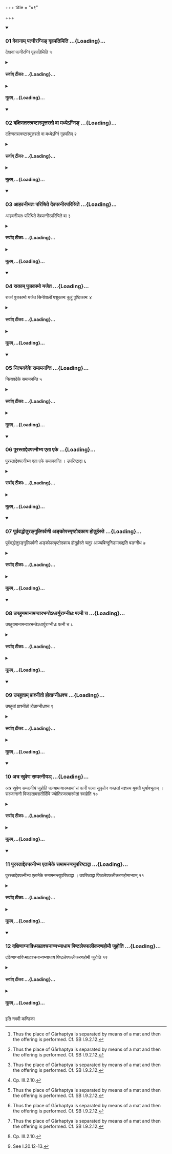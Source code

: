 +++
title = "०९"

+++

<div class="js_include" includetitle="true" newlevelforh1="3" unfilled url="/vedAH_yajuH/taittirIyam/sUtram/ApastambaH/shrautam/vishvAsa-prastutiH/03/09/01_devAnAm_patnIragni~N_gRhapatimiti.md">
<details open><summary><h3>01 देवानाम् पत्नीरग्निङ् गृहपतिमिति ...{Loading}...</h3></summary>

देवानां पत्नीरग्निं गृहपतिमिति १
</details>
</div>
<div class="js_include collapsed" newlevelforh1="4" title="सर्वाष् टीकाः" unfilled url="/vedAH_yajuH/taittirIyam/sUtram/ApastambaH/shrautam/sarvASh_TIkAH/03/09/01_devAnAm_patnIragni~N_gRhapatimiti.md">
<details><summary><h4>सर्वाष् टीकाः ...{Loading}...</h4></summary>
<details><summary>थिते</summary>

1. for wives of the gods, and for Agni-Gr̥hapati.
</details>
</details>
</div>
<div class="js_include collapsed" newlevelforh1="4" title="मूलम्" unfilled url="/vedAH_yajuH/taittirIyam/sUtram/ApastambaH/shrautam/mUlam/03/09/01_devAnAm_patnIragni~N_gRhapatimiti.md">
<details><summary><h4>मूलम् ...{Loading}...</h4></summary>

देवानां पत्नीरग्निं गृहपतिमिति १
</details>
</div>
<div class="js_include" includetitle="true" newlevelforh1="3" unfilled url="/vedAH_yajuH/taittirIyam/sUtram/ApastambaH/shrautam/vishvAsa-prastutiH/03/09/02_daxiNatastvaShTAramuttarato_vA_madhye-gni~N.md">
<details open><summary><h3>02 दक्षिणतस्त्वष्टारमुत्तरतो वा मध्येऽग्निङ् ...{Loading}...</h3></summary>

दक्षिणतस्त्वष्टारमुत्तरतो वा मध्येऽग्निं गृहपतिम् २
</details>
</div>
<div class="js_include collapsed" newlevelforh1="4" title="सर्वाष् टीकाः" unfilled url="/vedAH_yajuH/taittirIyam/sUtram/ApastambaH/shrautam/sarvASh_TIkAH/03/09/02_daxiNatastvaShTAramuttarato_vA_madhye-gni~N.md">
<details><summary><h4>सर्वाष् टीकाः ...{Loading}...</h4></summary>
<details><summary>थिते</summary>

2. Either to the south or to the north (of libation) to Soma he offers libation to Tvaṣṭr̥. (He offers a libation) to Agni Gr̥hapati in the middle of these two libations.
</details>
</details>
</div>
<div class="js_include collapsed" newlevelforh1="4" title="मूलम्" unfilled url="/vedAH_yajuH/taittirIyam/sUtram/ApastambaH/shrautam/mUlam/03/09/02_daxiNatastvaShTAramuttarato_vA_madhye-gni~N.md">
<details><summary><h4>मूलम् ...{Loading}...</h4></summary>

दक्षिणतस्त्वष्टारमुत्तरतो वा मध्येऽग्निं गृहपतिम् २
</details>
</div>
<div class="js_include" includetitle="true" newlevelforh1="3" unfilled url="/vedAH_yajuH/taittirIyam/sUtram/ApastambaH/shrautam/vishvAsa-prastutiH/03/09/03_AhavanIyataH_parishrite_devapatnIraparishrite.md">
<details open><summary><h3>03 आहवनीयतः परिश्रिते देवपत्नीरपरिश्रिते ...{Loading}...</h3></summary>

आहवनीयतः परिश्रिते देवपत्नीरपरिश्रिते वा ३
</details>
</div>
<div class="js_include collapsed" newlevelforh1="4" title="सर्वाष् टीकाः" unfilled url="/vedAH_yajuH/taittirIyam/sUtram/ApastambaH/shrautam/sarvASh_TIkAH/03/09/03_AhavanIyataH_parishrite_devapatnIraparishrite.md">
<details><summary><h4>सर्वाष् टीकाः ...{Loading}...</h4></summary>
<details><summary>थिते</summary>

3. (The offering) to wives of the gods should be made either in an enclosed placer or not enclosed place[^1] (but) away from the Āhavanīya.  

[^1]: Thus the place of Gārhaptya is separated by means of a mat and then the offering is performed. Cf. SB I.9.2.12.
</details>
</details>
</div>
<div class="js_include collapsed" newlevelforh1="4" title="मूलम्" unfilled url="/vedAH_yajuH/taittirIyam/sUtram/ApastambaH/shrautam/mUlam/03/09/03_AhavanIyataH_parishrite_devapatnIraparishrite.md">
<details><summary><h4>मूलम् ...{Loading}...</h4></summary>

आहवनीयतः परिश्रिते देवपत्नीरपरिश्रिते वा ३
</details>
</div>
<div class="js_include" includetitle="true" newlevelforh1="3" unfilled url="/vedAH_yajuH/taittirIyam/sUtram/ApastambaH/shrautam/vishvAsa-prastutiH/03/09/04_rAkAm_putrakAmo_yajeta.md">
<details open><summary><h3>04 राकाम् पुत्रकामो यजेत ...{Loading}...</h3></summary>

राकां पुत्रकामो यजेत सिनीवालीं पशुकामः कुहूं पुष्टिकामः ४
</details>
</div>
<div class="js_include collapsed" newlevelforh1="4" title="सर्वाष् टीकाः" unfilled url="/vedAH_yajuH/taittirIyam/sUtram/ApastambaH/shrautam/sarvASh_TIkAH/03/09/04_rAkAm_putrakAmo_yajeta.md">
<details><summary><h4>सर्वाष् टीकाः ...{Loading}...</h4></summary>
<details><summary>थिते</summary>

4. A (sacrificer) desirous of a son should perform offering to Rākā; a (sacrificer) desirous of cattle to Sinīvālī and a sacrificer desirous of prosperity to Kuhū.
</details>
</details>
</div>
<div class="js_include collapsed" newlevelforh1="4" title="मूलम्" unfilled url="/vedAH_yajuH/taittirIyam/sUtram/ApastambaH/shrautam/mUlam/03/09/04_rAkAm_putrakAmo_yajeta.md">
<details><summary><h4>मूलम् ...{Loading}...</h4></summary>

राकां पुत्रकामो यजेत सिनीवालीं पशुकामः कुहूं पुष्टिकामः ४
</details>
</div>
<div class="js_include" includetitle="true" newlevelforh1="3" unfilled url="/vedAH_yajuH/taittirIyam/sUtram/ApastambaH/shrautam/vishvAsa-prastutiH/03/09/05_nityavadeke_samAmananti.md">
<details open><summary><h3>05 नित्यवदेके समामनन्ति ...{Loading}...</h3></summary>

नित्यवदेके समामनन्ति ५
</details>
</div>
<div class="js_include collapsed" newlevelforh1="4" title="सर्वाष् टीकाः" unfilled url="/vedAH_yajuH/taittirIyam/sUtram/ApastambaH/shrautam/sarvASh_TIkAH/03/09/05_nityavadeke_samAmananti.md">
<details><summary><h4>सर्वाष् टीकाः ...{Loading}...</h4></summary>
<details><summary>थिते</summary>

5. According to the opinion of some (ritualists) these (offerings) are obligatory-like (and not simply based on desire of the sacrificer ).
</details>
</details>
</div>
<div class="js_include collapsed" newlevelforh1="4" title="मूलम्" unfilled url="/vedAH_yajuH/taittirIyam/sUtram/ApastambaH/shrautam/mUlam/03/09/05_nityavadeke_samAmananti.md">
<details><summary><h4>मूलम् ...{Loading}...</h4></summary>

नित्यवदेके समामनन्ति ५
</details>
</div>
<div class="js_include" includetitle="true" newlevelforh1="3" unfilled url="/vedAH_yajuH/taittirIyam/sUtram/ApastambaH/shrautam/vishvAsa-prastutiH/03/09/06_purastAddevapatnIbhya_etA_eke.md">
<details open><summary><h3>06 पुरस्ताद्देवपत्नीभ्य एता एके ...{Loading}...</h3></summary>

पुरस्ताद्देवपत्नीभ्य एता एके समामनन्ति । उपरिष्टाद्वा ६
</details>
</div>
<div class="js_include collapsed" newlevelforh1="4" title="सर्वाष् टीकाः" unfilled url="/vedAH_yajuH/taittirIyam/sUtram/ApastambaH/shrautam/sarvASh_TIkAH/03/09/06_purastAddevapatnIbhya_etA_eke.md">
<details><summary><h4>सर्वाष् टीकाः ...{Loading}...</h4></summary>
<details><summary>थिते</summary>

6. According to the opinion of some (ritualists) these (offerings to Rākā etc.) should be offered either before or after the offering to the wives of Gods.
</details>
</details>
</div>
<div class="js_include collapsed" newlevelforh1="4" title="मूलम्" unfilled url="/vedAH_yajuH/taittirIyam/sUtram/ApastambaH/shrautam/mUlam/03/09/06_purastAddevapatnIbhya_etA_eke.md">
<details><summary><h4>मूलम् ...{Loading}...</h4></summary>

पुरस्ताद्देवपत्नीभ्य एता एके समामनन्ति । उपरिष्टाद्वा ६
</details>
</div>
<div class="js_include" includetitle="true" newlevelforh1="3" unfilled url="/vedAH_yajuH/taittirIyam/sUtram/ApastambaH/shrautam/vishvAsa-prastutiH/03/09/07_pUrvavaddhoturanguliparvaNI_ankopaspRShTodakAya_hoturhaste.md">
<details open><summary><h3>07 पूर्ववद्धोतुरङ्गुलिपर्वणी अङ्कोपस्पृष्टोदकाय होतुर्हस्ते ...{Loading}...</h3></summary>

पूर्ववद्धोतुरङ्गुलिपर्वणी अङ्कोपस्पृष्टोदकाय होतुर्हस्ते चतुर आज्यबिन्दूनिडामवद्यति षडग्नीध ७
</details>
</div>
<div class="js_include collapsed" newlevelforh1="4" title="सर्वाष् टीकाः" unfilled url="/vedAH_yajuH/taittirIyam/sUtram/ApastambaH/shrautam/sarvASh_TIkAH/03/09/07_pUrvavaddhoturanguliparvaNI_ankopaspRShTodakAya_hoturhaste.md">
<details><summary><h4>सर्वाष् टीकाः ...{Loading}...</h4></summary>
<details><summary>थिते</summary>

7. Having applied ghee to the first two phalanxes of the right fore-finger of the Hotr̥ in the manner described earlier,[^1] after he (the Hotr̥) has touched water, he (the Adhvaryu) drops on his (Hotr̥'s) hand four drops of ghee as Iḍā. He drops six drops on the hand of the Āgnīdhra.  

[^1]: Cf. III.2.8.
</details>
</details>
</div>
<div class="js_include collapsed" newlevelforh1="4" title="मूलम्" unfilled url="/vedAH_yajuH/taittirIyam/sUtram/ApastambaH/shrautam/mUlam/03/09/07_pUrvavaddhoturanguliparvaNI_ankopaspRShTodakAya_hoturhaste.md">
<details><summary><h4>मूलम् ...{Loading}...</h4></summary>

पूर्ववद्धोतुरङ्गुलिपर्वणी अङ्कोपस्पृष्टोदकाय होतुर्हस्ते चतुर आज्यबिन्दूनिडामवद्यति षडग्नीध ७
</details>
</div>
<div class="js_include" includetitle="true" newlevelforh1="3" unfilled url="/vedAH_yajuH/taittirIyam/sUtram/ApastambaH/shrautam/vishvAsa-prastutiH/03/09/08_upahUyamAnAmanvArabhante-dhvaryurAgnIdhraH_patnI_cha.md">
<details open><summary><h3>08 उपहूयमानामन्वारभन्तेऽध्वर्युराग्नीध्रः पत्नी च ...{Loading}...</h3></summary>

उपहूयमानामन्वारभन्तेऽध्वर्युराग्नीध्रः पत्नी च ८
</details>
</div>
<div class="js_include collapsed" newlevelforh1="4" title="सर्वाष् टीकाः" unfilled url="/vedAH_yajuH/taittirIyam/sUtram/ApastambaH/shrautam/sarvASh_TIkAH/03/09/08_upahUyamAnAmanvArabhante-dhvaryurAgnIdhraH_patnI_cha.md">
<details><summary><h4>सर्वाष् टीकाः ...{Loading}...</h4></summary>
<details><summary>थिते</summary>

8. When (the Iḍā) is being invoked, the Adhvaryu, Āghīdhra, the wife of the Sacrificer touch it (the Iḍā)[^1]  

[^1]: Cp. III.2.8.
</details>
</details>
</div>
<div class="js_include collapsed" newlevelforh1="4" title="मूलम्" unfilled url="/vedAH_yajuH/taittirIyam/sUtram/ApastambaH/shrautam/mUlam/03/09/08_upahUyamAnAmanvArabhante-dhvaryurAgnIdhraH_patnI_cha.md">
<details><summary><h4>मूलम् ...{Loading}...</h4></summary>

उपहूयमानामन्वारभन्तेऽध्वर्युराग्नीध्रः पत्नी च ८
</details>
</div>
<div class="js_include" includetitle="true" newlevelforh1="3" unfilled url="/vedAH_yajuH/taittirIyam/sUtram/ApastambaH/shrautam/vishvAsa-prastutiH/03/09/09_upahUtAm_prAshnIto_hotAgnIdhrashcha.md">
<details open><summary><h3>09 उपहूताम् प्राश्नीतो होताग्नीध्रश्च ...{Loading}...</h3></summary>

उपहूतां प्राश्नीतो होताग्नीध्रश्च ९
</details>
</div>
<div class="js_include collapsed" newlevelforh1="4" title="सर्वाष् टीकाः" unfilled url="/vedAH_yajuH/taittirIyam/sUtram/ApastambaH/shrautam/sarvASh_TIkAH/03/09/09_upahUtAm_prAshnIto_hotAgnIdhrashcha.md">
<details><summary><h4>सर्वाष् टीकाः ...{Loading}...</h4></summary>
<details><summary>थिते</summary>

9. After the Iḍā has been invoked the Hotr̥ and the Āgnīdhra eat it.[^2]  

[^2]: Cp. III.2.10.
</details>
</details>
</div>
<div class="js_include collapsed" newlevelforh1="4" title="मूलम्" unfilled url="/vedAH_yajuH/taittirIyam/sUtram/ApastambaH/shrautam/mUlam/03/09/09_upahUtAm_prAshnIto_hotAgnIdhrashcha.md">
<details><summary><h4>मूलम् ...{Loading}...</h4></summary>

उपहूतां प्राश्नीतो होताग्नीध्रश्च ९
</details>
</div>
<div class="js_include" includetitle="true" newlevelforh1="3" unfilled url="/vedAH_yajuH/taittirIyam/sUtram/ApastambaH/shrautam/vishvAsa-prastutiH/03/09/10_atra_sruveNa_sampatnIya~n.md">
<details open><summary><h3>10 अत्र स्रुवेण सम्पत्नीयञ् ...{Loading}...</h3></summary>

अत्र स्रुवेण सम्पत्नीयं जुहोति पत्न्यामन्वारब्धायां सं पत्नी पत्या सुकृतेन गच्छतां यज्ञस्य युक्तौ धुर्यावभूताम् । सञ्जानानौ विजहतामरातीर्दिवि ज्योतिरजरमारभेतां स्वाहेति १०
</details>
</div>
<div class="js_include collapsed" newlevelforh1="4" title="सर्वाष् टीकाः" unfilled url="/vedAH_yajuH/taittirIyam/sUtram/ApastambaH/shrautam/sarvASh_TIkAH/03/09/10_atra_sruveNa_sampatnIya~n.md">
<details><summary><h4>सर्वाष् टीकाः ...{Loading}...</h4></summary>
<details><summary>थिते</summary>

10. At this stage (the Adhvaryu) offers the Saṁpatnīya-libation. (In it) while the wife of the sacrificer is touching him (the Adhvaryu) he offers a libation of ghee with sam patnī patyā...[^1]  

[^1]: TB III.7.5.11.
</details>
</details>
</div>
<div class="js_include collapsed" newlevelforh1="4" title="मूलम्" unfilled url="/vedAH_yajuH/taittirIyam/sUtram/ApastambaH/shrautam/mUlam/03/09/10_atra_sruveNa_sampatnIya~n.md">
<details><summary><h4>मूलम् ...{Loading}...</h4></summary>

अत्र स्रुवेण सम्पत्नीयं जुहोति पत्न्यामन्वारब्धायां सं पत्नी पत्या सुकृतेन गच्छतां यज्ञस्य युक्तौ धुर्यावभूताम् । सञ्जानानौ विजहतामरातीर्दिवि ज्योतिरजरमारभेतां स्वाहेति १०
</details>
</div>
<div class="js_include" includetitle="true" newlevelforh1="3" unfilled url="/vedAH_yajuH/taittirIyam/sUtram/ApastambaH/shrautam/vishvAsa-prastutiH/03/09/11_purastAddevapatnIbhya_etAmeke_samAmanantyupariShTAdvA.md">
<details open><summary><h3>11 पुरस्ताद्देवपत्नीभ्य एतामेके समामनन्त्युपरिष्टाद्वा ...{Loading}...</h3></summary>

पुरस्ताद्देवपत्नीभ्य एतामेके समामनन्त्युपरिष्टाद्वा । उपरिष्टाद्वा पिष्टलेपफलीकरणहोमाभ्याम् ११
</details>
</div>
<div class="js_include collapsed" newlevelforh1="4" title="सर्वाष् टीकाः" unfilled url="/vedAH_yajuH/taittirIyam/sUtram/ApastambaH/shrautam/sarvASh_TIkAH/03/09/11_purastAddevapatnIbhya_etAmeke_samAmanantyupariShTAdvA.md">
<details><summary><h4>सर्वाष् टीकाः ...{Loading}...</h4></summary>
<details><summary>थिते</summary>

11. According to the opinion of some (ritualists) this libation (should be performed) before the offering to the wives of gods; or after (it); or it may be offered after the oblations of the stickings of flour and the chaff of grains.[^1]  

[^1]: i.e. after III. 10.2.
</details>
</details>
</div>
<div class="js_include collapsed" newlevelforh1="4" title="मूलम्" unfilled url="/vedAH_yajuH/taittirIyam/sUtram/ApastambaH/shrautam/mUlam/03/09/11_purastAddevapatnIbhya_etAmeke_samAmanantyupariShTAdvA.md">
<details><summary><h4>मूलम् ...{Loading}...</h4></summary>

पुरस्ताद्देवपत्नीभ्य एतामेके समामनन्त्युपरिष्टाद्वा । उपरिष्टाद्वा पिष्टलेपफलीकरणहोमाभ्याम् ११
</details>
</div>
<div class="js_include" includetitle="true" newlevelforh1="3" unfilled url="/vedAH_yajuH/taittirIyam/sUtram/ApastambaH/shrautam/vishvAsa-prastutiH/03/09/12_daxiNAgnAvidhmapravrashchanAnyabhyAdhAya_piShTalepaphalIkaraNahomau_juhoti.md">
<details open><summary><h3>12 दक्षिणाग्नाविध्मप्रव्रश्चनान्यभ्याधाय पिष्टलेपफलीकरणहोमौ जुहोति ...{Loading}...</h3></summary>

दक्षिणाग्नाविध्मप्रव्रश्चनान्यभ्याधाय पिष्टलेपफलीकरणहोमौ जुहोति १२
</details>
</div>
<div class="js_include collapsed" newlevelforh1="4" title="सर्वाष् टीकाः" unfilled url="/vedAH_yajuH/taittirIyam/sUtram/ApastambaH/shrautam/sarvASh_TIkAH/03/09/12_daxiNAgnAvidhmapravrashchanAnyabhyAdhAya_piShTalepaphalIkaraNahomau_juhoti.md">
<details><summary><h4>सर्वाष् टीकाः ...{Loading}...</h4></summary>
<details><summary>थिते</summary>

12. Having thrown the splinters of fluel[^1] in the Dakṣiṇa fire he offers the oblations of the stickings of flour[^2] and the chaff of grains.[^3]  

[^1]: See I.6.3; TB III.3.9.9.  

[^2]: See III.8.1.  

[^3]: See I.20.12-13.
</details>
</details>
</div>
<div class="js_include collapsed" newlevelforh1="4" title="मूलम्" unfilled url="/vedAH_yajuH/taittirIyam/sUtram/ApastambaH/shrautam/mUlam/03/09/12_daxiNAgnAvidhmapravrashchanAnyabhyAdhAya_piShTalepaphalIkaraNahomau_juhoti.md">
<details><summary><h4>मूलम् ...{Loading}...</h4></summary>

दक्षिणाग्नाविध्मप्रव्रश्चनान्यभ्याधाय पिष्टलेपफलीकरणहोमौ जुहोति १२
</details>
</div>





  
इति नवमी कण्डिका 
